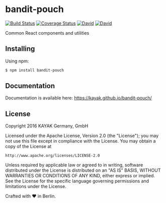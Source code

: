 # bandit-pouch

[![Build Status](https://travis-ci.org/kayak/bandit-pouch.png?branch=master)](https://travis-ci.org/kayak/bandit-pouch)
[![Coverage Status](https://coveralls.io/repos/github/kayak/bandit-pouch/badge.svg)](https://coveralls.io/github/kayak/bandit-pouch)
[![David](https://img.shields.io/david/kayak/bandit-pouch.svg)](https://david-dm.org/kayak/bandit-pouch)
[![David](https://img.shields.io/david/dev/kayak/bandit-pouch.svg)](https://david-dm.org/kayak/bandit-pouch)

Common React components and utilities

## Installing

Using npm:

```bash
$ npm install bandit-pouch
```

## Documentation

Documentation is available here: https://kayak.github.io/bandit-pouch/

## License

Copyright 2016 KAYAK Germany, GmbH

Licensed under the Apache License, Version 2.0 (the "License");
you may not use this file except in compliance with the License.
You may obtain a copy of the License at

    http://www.apache.org/licenses/LICENSE-2.0

Unless required by applicable law or agreed to in writing, software
distributed under the License is distributed on an "AS IS" BASIS,
WITHOUT WARRANTIES OR CONDITIONS OF ANY KIND, either express or implied.
See the License for the specific language governing permissions and
limitations under the License.

Crafted with ♥ in Berlin.
